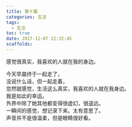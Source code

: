 ```yaml
---
title: 第十篇
categories: 生活
tags:
  - 生活
toc: true
date: 2017-12-07 22:32:45
scaffolds:
---
```

感觉很真实，我喜欢的人就在我的身边。
<!-- more -->
今天早晨终于一起走了，  
没说什么话，但一起走着，  
忽然就感觉，生活这么真实，我喜欢的人就在我身边。  
我是如此的幸运。  
外界中除了她其他都变得很虚幻，很遥远。  
一瞬间的感觉，想记录下来。太有意思了。  
声音并不是很温柔，但是眼睛很好看。  